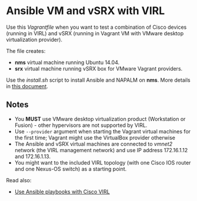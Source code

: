 # Ansible VM and vSRX with VIRL

Use this *Vagrantfile* when you want to test a combination of Cisco devices (running in VIRL) and vSRX (running in Vagrant VM with VMware desktop virtualization provider).

The file creates:
* **nms** virtual machine running Ubuntu 14.04.
* **srx** virtual machine running vSRX box for VMware Vagrant providers.

Use the *install.sh* script to install Ansible and NAPALM on **nms**. More details in [this document](https://my.ipspace.net/bin/get?doc=ca659efe-f437-11e6-b42b-005056880254).

## Notes

* You **MUST** use VMware desktop virtualization product (Workstation or Fusion) - other hypervisors are not supported by VIRL.
* Use `--provider` argument when starting the Vagrant virtual machines for the first time; Vagrant might use the VirtualBox provider otherwise
* The Ansible and vSRX virtual machines are connected to *vmnet2* network (the VIRL management network) and use IP address 172.16.1.12 and 172.16.1.13.
* You might want to the included VIRL topology (with one Cisco IOS router and one Nexus-OS switch) as a starting point.

Read also:

* [Use Ansible playbooks with Cisco VIRL](http://automation.ipspace.net/Example:Using_Ansible_Playbooks_with_Cisco_VIRL)

